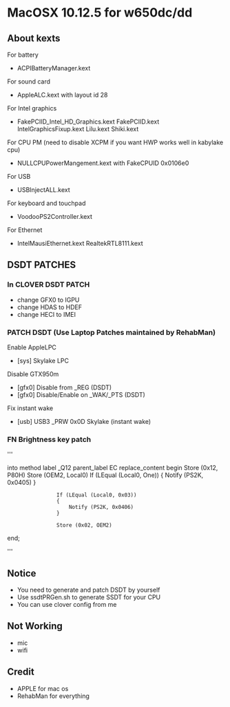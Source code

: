 # MacOSX 10.12.5 for w650dc/dd

## About kexts

For battery
+ ACPIBatteryManager.kext

For sound card
+ AppleALC.kext with  layout id 28

For Intel graphics
+ FakePCIID_Intel_HD_Graphics.kext FakePCIID.kext IntelGraphicsFixup.kext Lilu.kext Shiki.kext

For CPU PM (need to disable XCPM if you want HWP works well in kabylake cpu)
+ NULLCPUPowerMangement.kext with FakeCPUID 0x0106e0

For USB
+ USBInjectALL.kext

For keyboard and touchpad
+ VoodooPS2Controller.kext

For Ethernet
+ IntelMausiEthernet.kext RealtekRTL8111.kext

## DSDT PATCHES
### In CLOVER DSDT PATCH
+ change GFX0 to IGPU
+ change HDAS to HDEF
+ change HECI to IMEI
### PATCH DSDT (Use Laptop Patches maintained by RehabMan)
Enable AppleLPC
+ [sys] Skylake LPC

Disable GTX950m
+ [gfx0] Disable from _REG (DSDT)
+ [gfx0] Disable/Enable on _WAK/_PTS (DSDT)

Fix instant wake
+ [usb] USB3 _PRW 0x0D Skylake (instant wake)
### FN Brightness key patch
'''

into method label _Q12 parent_label EC replace_content
begin
                    Store (0x12, P80H)
                    Store (OEM2, Local0)
                    If (LEqual (Local0, One))
                    {
                        Notify (PS2K, 0x0405)
                    }

                    If (LEqual (Local0, 0x03))
                    {
                        Notify (PS2K, 0x0406)
                    }

                    Store (0x02, OEM2)
end;

'''
## Notice
+ You need to generate and patch DSDT by yourself
+ Use ssdtPRGen.sh to generate SSDT for your CPU
+ You can use clover config from me
## Not Working
+ mic 
+ wifi
## Credit
+ APPLE for mac os
+ RehabMan for everything



